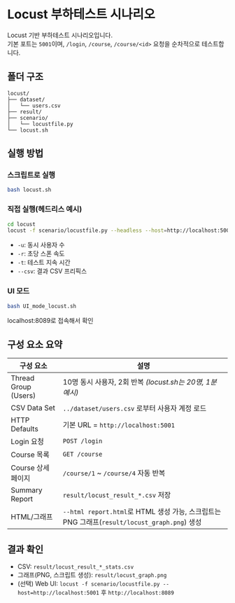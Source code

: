 # Locust 부하테스트 시나리오

Locust 기반 부하테스트 시나리오입니다.  
기본 포트는 `5001`이며, `/login`, `/course`, `/course/<id>` 요청을 순차적으로 테스트합니다.

## 폴더 구조
```
locust/
├── dataset/
│   └── users.csv
├── result/
├── scenario/
│   └── locustfile.py
└── locust.sh
```

## 실행 방법

### 스크립트로 실행
```bash
bash locust.sh
```

### 직접 실행(헤드리스 예시)
```bash
cd locust
locust -f scenario/locustfile.py --headless --host=http://localhost:5001 -u 20 -r 5 -t 1m --csv=result/locust_result
```
- `-u`: 동시 사용자 수
- `-r`: 초당 스폰 속도
- `-t`: 테스트 지속 시간
- `--csv`: 결과 CSV 프리픽스

### UI 모드
```bash
bash UI_mode_locust.sh
```
localhost:8089로 접속해서 확인

## 구성 요소 요약

| 구성 요소 | 설명 |
| --- | --- |
| Thread Group (Users) | 10명 동시 사용자, 2회 반복 *(locust.sh는 20명, 1분 예시)* |
| CSV Data Set | `../dataset/users.csv` 로부터 사용자 계정 로드 |
| HTTP Defaults | 기본 URL = `http://localhost:5001` |
| Login 요청 | `POST /login` |
| Course 목록 | `GET /course` |
| Course 상세 페이지 | `/course/1` ~ `/course/4` 자동 반복 |
| Summary Report | `result/locust_result_*.csv` 저장 |
| HTML/그래프 | `--html report.html`로 HTML 생성 가능, 스크립트는 PNG 그래프(`result/locust_graph.png`) 생성 |

## 결과 확인
- CSV: `result/locust_result_*_stats.csv`
- 그래프(PNG, 스크립트 생성): `result/locust_graph.png`
- (선택) Web UI: `locust -f scenario/locustfile.py --host=http://localhost:5001` 후 `http://localhost:8089`
